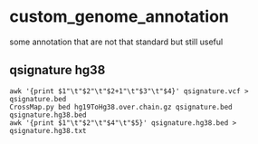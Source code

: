 # custom_genome_annotation
some annotation that are not that standard but still useful

## qsignature hg38

```
awk '{print $1"\t"$2"\t"$2+1"\t"$3"\t"$4}' qsignature.vcf > qsignature.bed
CrossMap.py bed hg19ToHg38.over.chain.gz qsignature.bed qsignature.hg38.bed
awk '{print $1"\t"$2"\t"$4"\t"$5}' qsignature.hg38.bed > qsignature.hg38.txt
```
